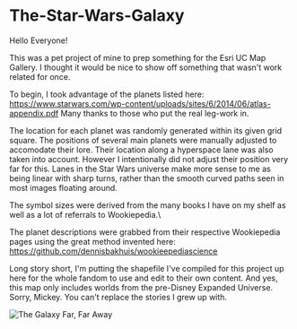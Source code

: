 # The-Star-Wars-Galaxy

Hello Everyone!

This was a pet project of mine to prep something for the Esri UC Map Gallery. I thought it would be nice to show off something that wasn't work related for once.

To begin, I took advantage of the planets listed here:
https://www.starwars.com/wp-content/uploads/sites/6/2014/06/atlas-appendix.pdf
Many thanks to those who put the real leg-work in.

The location for each planet was randomly generated within its given grid square. The positions of several main planets were manually adjusted to accomodate their lore.
Their location along a hyperspace lane was also taken into account. However I intentionally did not adjust their position very far for this. Lanes in the Star Wars universe
make more sense to me as being linear with sharp turns, rather than the smooth curved paths seen in most images floating around.

The symbol sizes were derived from the many books I have on my shelf as well as a lot of referrals to Wookiepedia.\

The planet descriptions were grabbed from their respective Wookiepedia pages using the great method invented here:
https://github.com/dennisbakhuis/wookieepediascience

Long story short, I'm putting the shapefile I've compiled for this project up here for the whole fandom to use and edit to their own content. And yes, this map only includes
worlds from the pre-Disney Expanded Universe. Sorry, Mickey. You can't replace the stories I grew up with.



<img src="https://github.com/geoJaSON/The-Star-Wars-Galaxy/blob/main/the_galaxy_far_far_away.jpg?raw=true?raw=true" alt="The Galaxy Far, Far Away">
